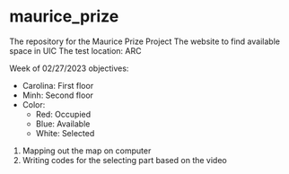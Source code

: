 # maurice_prize
The repository for the Maurice Prize Project
The website to find available space in UIC
The test location: ARC

Week of 02/27/2023 objectives:
- Carolina: First floor
- Minh: Second floor
- Color:
  + Red: Occupied
  + Blue: Available
  + White: Selected
1. Mapping out the map on computer
2. Writing codes for the selecting part based on the video


